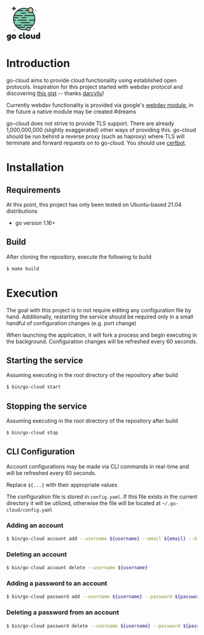 ![free logo from freelogodesign.org](./img/56928cea69e34e27b2eb76d4eabf81a1.png "go-cloud logo")

# Introduction
go-cloud aims to provide cloud functionality using established open protocols. Inspiration for this project started with webdav protocol and discovering [this gist](https://gist.github.com/darcyliu/336f4b0dd573cda2f5df339a74db0446) -- thanks [darcyliu](https://github.com/darcyliu/)!

Currently webdav functionality is provided via google's [webdav module](https://pkg.go.dev/golang.org/x/net/webdav), in the future a native module may be created #dreams

go-cloud does not strive to provide TLS support. There are already 1,000,000,000 (slightly exaggerated) other ways of providing this. go-cloud should be run behind a reverse proxy (such as haproxy) where TLS will terminate and forward requests on to go-cloud. You should use [certbot](https://certbot.eff.org/).

# Installation

## Requirements

At this point, this project has only been tested on Ubuntu-based 21.04 distributions

* go version 1.16+

## Build

After cloning the repository, execute the following to build

```bash
$ make build
```

# Execution
The goal with this project is to not require editing any configuration file by hand. Additionally, restarting the service should be required only in a small handful of configuration changes (e.g. port change)

When launching the application, it will fork a process and begin executing in the background. Configuration changes will be refreshed every 60 seconds.

## Starting the service

Assuming executing in the root directory of the repository after build

```bash
$ bin/go-cloud start
```

## Stopping the service

Assuming executing in the root directory of the repository after build

```bash
$ bin/go-cloud stop
```

## CLI Configuration

Account configurations may be made via CLI commands in real-time and will be refreshed every 60 seconds.

Replace `${...}` with their appropriate values

The configuration file is stored in `config.yaml`. If this file exists in the current directory it will be utilized, otherwise the file will be located at `~/.go-cloud/config.yaml`

### Adding an account

```bash
$ bin/go-cloud account add --username ${username} --email ${email} --directory ${webdav_directory}
```

### Deleting an account

```bash
$ bin/go-cloud account delete --username ${username}
```

### Adding a password to an account

```bash
$ bin/go-cloud password add --username ${username} --password ${password} --description ${description}
```

### Deleting a password from an account

```bash
$ bin/go-cloud password delete --username ${username} --password ${password}
```


